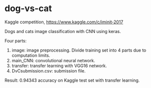 # dog-vs-cat
Kaggle competition, https://www.kaggle.com/c/iminit-2017

Dogs and cats image classification with CNN using keras.

Four parts:
1. image: image preprocessing. Divide training set into 4 parts due to computation limits.
2. main_CNN: convolutional neural network.
3. transfer: transfer learning with VGG16 network.
4. DvCsubmission.csv: submission file.

Result:
0.94343 accuracy on Kaggle test set with transfer learning.


